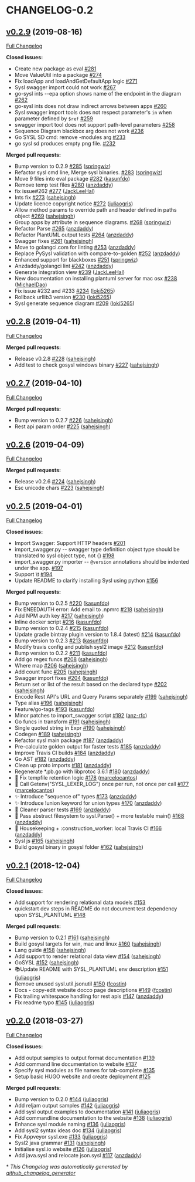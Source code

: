 # CHANGELOG-0.2

## [v0.2.9](https://github.com/joshcarp/sysl-printing/tree/v0.2.9) (2019-08-16)

[Full Changelog](https://github.com/joshcarp/sysl-printing/compare/v0.2.8...v0.2.9)

**Closed issues:**

- Create new package as eval [\#281](https://github.com/joshcarp/sysl-printing/issues/281)
- Move ValueUtil into a package [\#274](https://github.com/joshcarp/sysl-printing/issues/274)
- Fix loadApp and loadAndGetDefaultApp logic [\#271](https://github.com/joshcarp/sysl-printing/issues/271)
- Sysl swagger import could not work [\#267](https://github.com/joshcarp/sysl-printing/issues/267)
- go-sysl ints --epa option shows name of the endpoint in the diagram [\#262](https://github.com/joshcarp/sysl-printing/issues/262)
- go-sysl ints does not draw indirect arrows between apps [\#260](https://github.com/joshcarp/sysl-printing/issues/260)
- Sysl swagger import tools does not respect parameter's `in` when parameter defined by `$ref` [\#259](https://github.com/joshcarp/sysl-printing/issues/259)
- swagger import tool does not support path-level parameters [\#258](https://github.com/joshcarp/sysl-printing/issues/258)
- Sequence Diagram blackbox arg does not work [\#236](https://github.com/joshcarp/sysl-printing/issues/236)
- Go SYSL SD cmd: remove -modules arg  [\#233](https://github.com/joshcarp/sysl-printing/issues/233)
- go sysl sd produces empty png file. [\#232](https://github.com/joshcarp/sysl-printing/issues/232)

**Merged pull requests:**

- Bump version to 0.2.9 [\#285](https://github.com/joshcarp/sysl-printing/pull/285) ([springwiz](https://github.com/springwiz))
- Refactor sysl cmd line, Merge sysl binaries. [\#283](https://github.com/joshcarp/sysl-printing/pull/283) ([springwiz](https://github.com/springwiz))
- Move 9 files into eval package [\#282](https://github.com/joshcarp/sysl-printing/pull/282) ([kasunfdo](https://github.com/kasunfdo))
- Remove temp test files [\#280](https://github.com/joshcarp/sysl-printing/pull/280) ([anzdaddy](https://github.com/anzdaddy))
- fix issue\#262 [\#277](https://github.com/joshcarp/sysl-printing/pull/277) ([JackLeeHal](https://github.com/JackLeeHal))
- Ints fix [\#273](https://github.com/joshcarp/sysl-printing/pull/273) ([sahejsingh](https://github.com/sahejsingh))
- Update licence copyright notice [\#272](https://github.com/joshcarp/sysl-printing/pull/272) ([juliaogris](https://github.com/juliaogris))
- Allow method params to override path and header defined in paths object [\#269](https://github.com/joshcarp/sysl-printing/pull/269) ([sahejsingh](https://github.com/sahejsingh))
- Group apps by attribute in sequence diagrams. [\#268](https://github.com/joshcarp/sysl-printing/pull/268) ([springwiz](https://github.com/springwiz))
- Refactor Parse [\#265](https://github.com/joshcarp/sysl-printing/pull/265) ([anzdaddy](https://github.com/anzdaddy))
- Refactor PlantUML output tests [\#264](https://github.com/joshcarp/sysl-printing/pull/264) ([anzdaddy](https://github.com/anzdaddy))
- Swagger fixes [\#261](https://github.com/joshcarp/sysl-printing/pull/261) ([sahejsingh](https://github.com/sahejsingh))
- Move to golangci.com for linting [\#253](https://github.com/joshcarp/sysl-printing/pull/253) ([anzdaddy](https://github.com/anzdaddy))
- Replace PySysl validation with compare-to-golden [\#252](https://github.com/joshcarp/sysl-printing/pull/252) ([anzdaddy](https://github.com/anzdaddy))
- Enhanced support for blackboxes [\#251](https://github.com/joshcarp/sysl-printing/pull/251) ([springwiz](https://github.com/springwiz))
- Anzdaddy/golangci lint [\#242](https://github.com/joshcarp/sysl-printing/pull/242) ([anzdaddy](https://github.com/anzdaddy))
- Generate integration view [\#239](https://github.com/joshcarp/sysl-printing/pull/239) ([JackLeeHal](https://github.com/JackLeeHal))
- New documentation on installing plantuml server for mac osx [\#238](https://github.com/joshcarp/sysl-printing/pull/238) ([MichaelDao](https://github.com/MichaelDao))
- Fix issue \#232 and \#233 [\#234](https://github.com/joshcarp/sysl-printing/pull/234) ([loki5265](https://github.com/loki5265))
- Rollback urllib3 version [\#230](https://github.com/joshcarp/sysl-printing/pull/230) ([loki5265](https://github.com/loki5265))
- Sysl generate sequence diagram [\#209](https://github.com/joshcarp/sysl-printing/pull/209) ([loki5265](https://github.com/loki5265))

## [v0.2.8](https://github.com/joshcarp/sysl-printing/tree/v0.2.8) (2019-04-11)

[Full Changelog](https://github.com/joshcarp/sysl-printing/compare/v0.2.7...v0.2.8)

**Merged pull requests:**

- Release v0.2.8 [\#228](https://github.com/joshcarp/sysl-printing/pull/228) ([sahejsingh](https://github.com/sahejsingh))
- Add test to check gosysl windows binary [\#227](https://github.com/joshcarp/sysl-printing/pull/227) ([sahejsingh](https://github.com/sahejsingh))

## [v0.2.7](https://github.com/joshcarp/sysl-printing/tree/v0.2.7) (2019-04-10)

[Full Changelog](https://github.com/joshcarp/sysl-printing/compare/v0.2.6...v0.2.7)

**Merged pull requests:**

- Bump version to 0.2.7 [\#226](https://github.com/joshcarp/sysl-printing/pull/226) ([sahejsingh](https://github.com/sahejsingh))
- Rest api param order [\#225](https://github.com/joshcarp/sysl-printing/pull/225) ([sahejsingh](https://github.com/sahejsingh))

## [v0.2.6](https://github.com/joshcarp/sysl-printing/tree/v0.2.6) (2019-04-09)

[Full Changelog](https://github.com/joshcarp/sysl-printing/compare/v0.2.5...v0.2.6)

**Merged pull requests:**

- Release v0.2.6 [\#224](https://github.com/joshcarp/sysl-printing/pull/224) ([sahejsingh](https://github.com/sahejsingh))
- Esc unicode chars [\#223](https://github.com/joshcarp/sysl-printing/pull/223) ([sahejsingh](https://github.com/sahejsingh))

## [v0.2.5](https://github.com/joshcarp/sysl-printing/tree/v0.2.5) (2019-04-01)

[Full Changelog](https://github.com/joshcarp/sysl-printing/compare/v0.2.1...v0.2.5)

**Closed issues:**

- Import Swagger: Support HTTP headers [\#201](https://github.com/joshcarp/sysl-printing/issues/201)
- import\_swagger.py -- swagger type definition object type should be translated to sysl object type, not {} [\#198](https://github.com/joshcarp/sysl-printing/issues/198)
- import\_swagger.py importer -- `@version` annotations should be indented under the app. [\#197](https://github.com/joshcarp/sysl-printing/issues/197)
- Support \t [\#194](https://github.com/joshcarp/sysl-printing/issues/194)
- Update README to clarify installing Sysl using python [\#156](https://github.com/joshcarp/sysl-printing/issues/156)

**Merged pull requests:**

- Bump version to 0.2.5 [\#220](https://github.com/joshcarp/sysl-printing/pull/220) ([kasunfdo](https://github.com/kasunfdo))
- Fix ENEEDAUTH error: Add email to .npmrc [\#218](https://github.com/joshcarp/sysl-printing/pull/218) ([sahejsingh](https://github.com/sahejsingh))
- Add NPM auth key [\#217](https://github.com/joshcarp/sysl-printing/pull/217) ([sahejsingh](https://github.com/sahejsingh))
- Inline docker script [\#216](https://github.com/joshcarp/sysl-printing/pull/216) ([kasunfdo](https://github.com/kasunfdo))
- Bump version to 0.2.4 [\#215](https://github.com/joshcarp/sysl-printing/pull/215) ([kasunfdo](https://github.com/kasunfdo))
- Update gradle bintray plugin version to 1.8.4 \(latest\) [\#214](https://github.com/joshcarp/sysl-printing/pull/214) ([kasunfdo](https://github.com/kasunfdo))
- Bump version to 0.2.3 [\#213](https://github.com/joshcarp/sysl-printing/pull/213) ([kasunfdo](https://github.com/kasunfdo))
- Modify travis config and publish sysl2 image [\#212](https://github.com/joshcarp/sysl-printing/pull/212) ([kasunfdo](https://github.com/kasunfdo))
- Bump version to 0.2.2 [\#211](https://github.com/joshcarp/sysl-printing/pull/211) ([kasunfdo](https://github.com/kasunfdo))
- Add go regex funcs [\#208](https://github.com/joshcarp/sysl-printing/pull/208) ([sahejsingh](https://github.com/sahejsingh))
- Where map [\#206](https://github.com/joshcarp/sysl-printing/pull/206) ([sahejsingh](https://github.com/sahejsingh))
- Add count func [\#205](https://github.com/joshcarp/sysl-printing/pull/205) ([sahejsingh](https://github.com/sahejsingh))
- Swagger import fixes [\#204](https://github.com/joshcarp/sysl-printing/pull/204) ([kasunfdo](https://github.com/kasunfdo))
- Return set or list of the result based on the declared type [\#202](https://github.com/joshcarp/sysl-printing/pull/202) ([sahejsingh](https://github.com/sahejsingh))
- Encode Rest API's URL and Query Params separately [\#199](https://github.com/joshcarp/sysl-printing/pull/199) ([sahejsingh](https://github.com/sahejsingh))
- Type alias [\#196](https://github.com/joshcarp/sysl-printing/pull/196) ([sahejsingh](https://github.com/sahejsingh))
- Feature/go-tags [\#193](https://github.com/joshcarp/sysl-printing/pull/193) ([kasunfdo](https://github.com/kasunfdo))
- Minor patches to import\_swagger script [\#192](https://github.com/joshcarp/sysl-printing/pull/192) ([anz-rfc](https://github.com/anz-rfc))
- Go funcs in transform [\#191](https://github.com/joshcarp/sysl-printing/pull/191) ([sahejsingh](https://github.com/sahejsingh))
- Single quoted string in Expr [\#190](https://github.com/joshcarp/sysl-printing/pull/190) ([sahejsingh](https://github.com/sahejsingh))
- Codegen [\#189](https://github.com/joshcarp/sysl-printing/pull/189) ([sahejsingh](https://github.com/sahejsingh))
- Refactor sysl main package [\#187](https://github.com/joshcarp/sysl-printing/pull/187) ([anzdaddy](https://github.com/anzdaddy))
- Pre-calculate golden output for faster tests [\#185](https://github.com/joshcarp/sysl-printing/pull/185) ([anzdaddy](https://github.com/anzdaddy))
- Improve Travis CI builds [\#184](https://github.com/joshcarp/sysl-printing/pull/184) ([anzdaddy](https://github.com/anzdaddy))
- Go AST [\#182](https://github.com/joshcarp/sysl-printing/pull/182) ([anzdaddy](https://github.com/anzdaddy))
- Clean up proto imports [\#181](https://github.com/joshcarp/sysl-printing/pull/181) ([anzdaddy](https://github.com/anzdaddy))
- Regenerate \*.pb.go with libprotoc 3.6.1 [\#180](https://github.com/joshcarp/sysl-printing/pull/180) ([anzdaddy](https://github.com/anzdaddy))
- 🐛 Fix tempfile retention logic [\#178](https://github.com/joshcarp/sysl-printing/pull/178) ([marcelocantos](https://github.com/marcelocantos))
- :bug: Call Getenv\("SYSL\_LEXER\_LOG"\) once per run, not once per call [\#177](https://github.com/joshcarp/sysl-printing/pull/177) ([marcelocantos](https://github.com/marcelocantos))
- ✨ Introduce "sequence of" types [\#173](https://github.com/joshcarp/sysl-printing/pull/173) ([anzdaddy](https://github.com/anzdaddy))
- ✨ Introduce !union keyword for union types [\#170](https://github.com/joshcarp/sysl-printing/pull/170) ([anzdaddy](https://github.com/anzdaddy))
- 🎨 Cleaner parser tests [\#169](https://github.com/joshcarp/sysl-printing/pull/169) ([anzdaddy](https://github.com/anzdaddy))
- :art: Pass abstract filesystem to sysl.Parse\(\) + more testable main\(\) [\#168](https://github.com/joshcarp/sysl-printing/pull/168) ([anzdaddy](https://github.com/anzdaddy))
- :art: Housekeeping + :construction\_worker: local Travis CI [\#166](https://github.com/joshcarp/sysl-printing/pull/166) ([anzdaddy](https://github.com/anzdaddy))
- Sysl js [\#165](https://github.com/joshcarp/sysl-printing/pull/165) ([sahejsingh](https://github.com/sahejsingh))
- Build gosysl binary in gosysl folder [\#162](https://github.com/joshcarp/sysl-printing/pull/162) ([sahejsingh](https://github.com/sahejsingh))

## [v0.2.1](https://github.com/joshcarp/sysl-printing/tree/v0.2.1) (2018-12-04)

[Full Changelog](https://github.com/joshcarp/sysl-printing/compare/v0.2.0...v0.2.1)

**Closed issues:**

- Add support for rendering relational data models [\#153](https://github.com/joshcarp/sysl-printing/issues/153)
- quickstart dev steps in README do not document test dependency upon SYSL\_PLANTUML [\#148](https://github.com/joshcarp/sysl-printing/issues/148)

**Merged pull requests:**

- Bump version to 0.2.1 [\#161](https://github.com/joshcarp/sysl-printing/pull/161) ([sahejsingh](https://github.com/sahejsingh))
- Build gosysl targets for win, mac and linux [\#160](https://github.com/joshcarp/sysl-printing/pull/160) ([sahejsingh](https://github.com/sahejsingh))
- Lang guide [\#158](https://github.com/joshcarp/sysl-printing/pull/158) ([sahejsingh](https://github.com/sahejsingh))
- Add support to render relational data view [\#154](https://github.com/joshcarp/sysl-printing/pull/154) ([sahejsingh](https://github.com/sahejsingh))
- GoSYSL [\#152](https://github.com/joshcarp/sysl-printing/pull/152) ([sahejsingh](https://github.com/sahejsingh))
- 📚Update README with SYSL\_PLANTUML env description [\#151](https://github.com/joshcarp/sysl-printing/pull/151) ([juliaogris](https://github.com/juliaogris))
- Remove unused sysl.util.jsonutil [\#150](https://github.com/joshcarp/sysl-printing/pull/150) ([fcostin](https://github.com/fcostin))
- Docs - copy-edit website docco page descriptions [\#149](https://github.com/joshcarp/sysl-printing/pull/149) ([fcostin](https://github.com/fcostin))
- Fix trailing whitespace handling for rest apis [\#147](https://github.com/joshcarp/sysl-printing/pull/147) ([anzdaddy](https://github.com/anzdaddy))
- Fix readme typo [\#145](https://github.com/joshcarp/sysl-printing/pull/145) ([juliaogris](https://github.com/juliaogris))

## [v0.2.0](https://github.com/joshcarp/sysl-printing/tree/v0.2.0) (2018-03-27)

[Full Changelog](https://github.com/joshcarp/sysl-printing/compare/v0.1.10...v0.2.0)

**Closed issues:**

- Add output samples to output format documentation [\#139](https://github.com/joshcarp/sysl-printing/issues/139)
- Add command line documentation to website [\#137](https://github.com/joshcarp/sysl-printing/issues/137)
- Specify sysl modules as file names for tab-complete [\#135](https://github.com/joshcarp/sysl-printing/issues/135)
- Setup basic HUGO website and create deployment [\#125](https://github.com/joshcarp/sysl-printing/issues/125)

**Merged pull requests:**

- Bump version to 0.2.0 [\#144](https://github.com/joshcarp/sysl-printing/pull/144) ([juliaogris](https://github.com/juliaogris))
- Add reljam output samples [\#142](https://github.com/joshcarp/sysl-printing/pull/142) ([juliaogris](https://github.com/juliaogris))
- Add sysl output examples to documentation [\#141](https://github.com/joshcarp/sysl-printing/pull/141) ([juliaogris](https://github.com/juliaogris))
- Add commandline documentation to the website [\#138](https://github.com/joshcarp/sysl-printing/pull/138) ([juliaogris](https://github.com/juliaogris))
- Enhance sysl module naming [\#136](https://github.com/joshcarp/sysl-printing/pull/136) ([juliaogris](https://github.com/juliaogris))
- Add sysl2 syntax ideas doc [\#134](https://github.com/joshcarp/sysl-printing/pull/134) ([juliaogris](https://github.com/juliaogris))
- Fix Appveyor sysl.exe [\#133](https://github.com/joshcarp/sysl-printing/pull/133) ([juliaogris](https://github.com/juliaogris))
- Sysl2 java grammar [\#131](https://github.com/joshcarp/sysl-printing/pull/131) ([sahejsingh](https://github.com/sahejsingh))
- Initialise sysl.io website [\#126](https://github.com/joshcarp/sysl-printing/pull/126) ([juliaogris](https://github.com/juliaogris))
- Add java.sysl and relocate json.sysl [\#117](https://github.com/joshcarp/sysl-printing/pull/117) ([anzdaddy](https://github.com/anzdaddy))



\* *This Changelog was automatically generated by [github_changelog_generator](https://github.com/github-changelog-generator/github-changelog-generator)*
